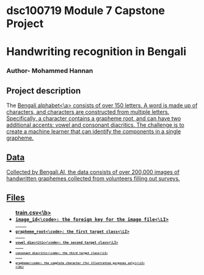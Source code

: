 # dsc100719 Module 7 Capstone Project

# Handwriting recognition in Bengali

### Author- Mohammed Hannan

## Project description

The <a href= https://en.wikipedia.org/wiki/Bengali_alphabet>Bengali alphabet<\a> consists of over 150 letters. A word is made up of characters, and characters are constructed from multiple letters. Specifically, a character contains a grapheme root, and can have two additional accents: vowel and consonant diacritics. The challenge is to create a machine learner that can identify the components in a single grapheme.

## Data
Collected by Bengali.AI, the data consists of over 200,000 images of handwritten graphemes collected from volunteers filling out surveys.
## Files
<UL>
    <b>train.csv<\b>
    <LI><code>image_id<\code>: the foreign key for the image file<\LI>
    <LI><code>grapheme_root<\code>: the first target class<\LI>
    <LI><code>vowel_diacritic<\code>: the second target class<\LI>
    <LI><code>consonant_diacritic<\code>: the third target class<\LI>
    <LI><code>grapheme<\code>: the complete character (for illustration purposes only)<\LI>
<\UL>

